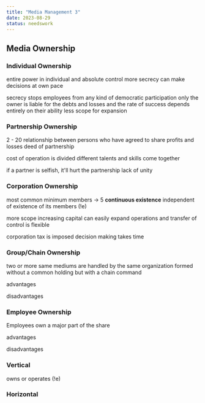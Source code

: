 ```yaml
---
title: "Media Management 3"
date: 2023-08-29
status: needswork
---
```


## Media Ownership
### Individual Ownership
entire power in individual and absolute control
more secrecy
can make decisions at own pace

secrecy stops employees from any kind of democratic participation
only the owner is liable for the debts and losses and the rate of success depends entirely on their ability 
less scope for expansion

### Partnership Ownership
2 - 20
relationship between persons who have agreed to share profits and losses
deed of partnership

cost of operation is divided
different talents and skills come together 

if a partner is selfish, it'll hurt the partnership
lack of unity 

### Corporation Ownership
most common
minimum members -> 5
**continuous existence** independent of existence of its members 
(!e)

more scope
increasing capital can easily expand operations and transfer of control is flexible

corporation tax is imposed
decision making takes time 

### Group/Chain Ownership
two or more same mediums are handled by the same organization 
formed without a common holding but with a chain command

advantages

disadvantages 

### Employee Ownership 
Employees own a major part of the share

advantages

disadvantages 

### Vertical
owns or operates 
(!e)

### Horizontal 
